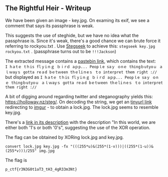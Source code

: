 ## The Rightful Heir - Writeup

We have been given an image - key.jpg. On examing its exif, we see a comment that says its passphrase is weak.

This suggests the use of steghide, but we have no idea what the passphrase is. Since it's weak, there's a good chance we can brute force it referring to rockyou.txt .  Use [Stegseek](https://github.com/RickdeJager/stegseek) to achieve this: `stegseek key.jpg rockyou.txt` . (passphrase turns out to be `!!!Jackson`)

The extracted message contains a [pastebin link](https://pastebin.com/Et4fCUEg), which contains the text: `I hａtｅ tｈis flｙiｎｇ ｂⅰrｄ aｐp... Peοpｌe saｙ ｏnｅ thіngｂutyoｕ ａｌｗayｓ gοtta reａd bｅtｗeen thｅliｎeｓ ｔο interpret them right ://` <br>
but displayed as `I hａtｅ tｈis flｙiｎｇ ｂⅰrｄ aｐp... Peοpｌe saｙ ｏnｅ thіngｂutyoｕ ａｌｗayｓ gοtta reａd bｅtｗeen thｅliｎeｓ ｔο interpret them right ://`

A bit of digging around regarding twitter and steganography yields this:  https://holloway.nz/steg/. On decoding the string, we get an [tinyurl link](https://tinyurl.com/4rjfn876) redirecting to [imgur](https://imgur.com/a/R3e58hS) - to obtain a lock.jpg. The lock.jpg seems to resemble key.jpg. 

There's a [link in its description](https://imgur.com/a/D1QwAqn) with the description "In this world, we are either both '1's or both '0's", suggesting the use of the XOR operation.

The flag can be obtained by XORing lock.jpg and key.jpg.
```
convert lock.jpg key.jpg -fx "(((255*u)&(255*(1-v)))|((255*(1-u))&(255*v)))/255" img.jpg
```

The flag is 
```
p_ctf{r3N3G0t1aT3_tH3_4gR33m3Nt}
```
